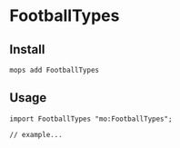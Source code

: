 # FootballTypes

## Install
```
mops add FootballTypes
```

## Usage
```motoko
import FootballTypes "mo:FootballTypes";

// example...
```
